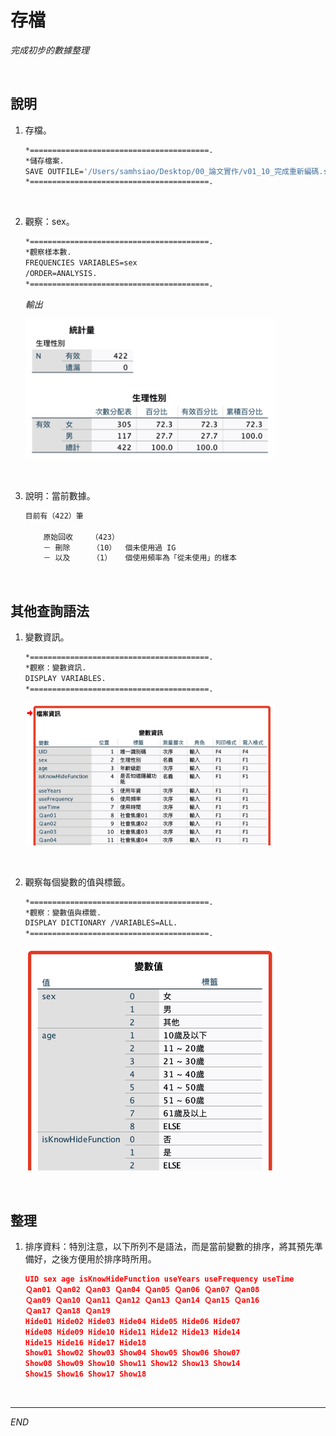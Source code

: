 # 存檔

_完成初步的數據整理_

<br>

## 說明

1. 存檔。

    ```bash
    *========================================.
    *儲存檔案.
    SAVE OUTFILE='/Users/samhsiao/Desktop/00_論文實作/v01_10_完成重新編碼.sav'.
    *========================================.
    ```

<br>

2. 觀察：sex。

    ```bash
    *========================================.
    *觀察樣本數.
    FREQUENCIES VARIABLES=sex
    /ORDER=ANALYSIS.
    *========================================.
    ```

    _輸出_

    <img src="images/img_33.png" width="400px">

<br>

3. 說明：當前數據。

    ```bash
    目前有（422）筆

        原始回收    （423）
        － 刪除     （10）  個未使用過 IG
        － 以及     （1）   個使用頻率為「從未使用」的樣本
    ```

<br>

## 其他查詢語法

1. 變數資訊。

    ```bash
    *========================================.
    *觀察：變數資訊.
    DISPLAY VARIABLES.
    *========================================.
    ```

    <img src="images/img_22.png" width="400px">

<br>

2. 觀察每個變數的值與標籤。

    ```bash
    *========================================.
    *觀察：變數值與標籤.
    DISPLAY DICTIONARY /VARIABLES=ALL.
    *========================================.
    ```

    <img src="images/img_23.png" width="400px">

<br>

## 整理

1. 排序資料：特別注意，以下所列不是語法，而是當前變數的排序，將其預先準備好，之後方便用於排序時所用。

    ```json
    UID sex age isKnowHideFunction useYears useFrequency useTime
    Ｑan01 Ｑan02 Ｑan03 Ｑan04 Ｑan05 Ｑan06 Ｑan07 Ｑan08 
    Ｑan09 Ｑan10 Ｑan11 Ｑan12 Ｑan13 Ｑan14 Ｑan15 Ｑan16 
    Ｑan17 Ｑan18 Ｑan19
    Hide01 Hide02 Hide03 Hide04 Hide05 Hide06 Hide07
    Hide08 Hide09 Hide10 Hide11 Hide12 Hide13 Hide14 
    Hide15 Hide16 Hide17 Hide18
    Show01 Show02 Show03 Show04 Show05 Show06 Show07
    Show08 Show09 Show10 Show11 Show12 Show13 Show14
    Show15 Show16 Show17 Show18
    ```

<br>

___

_END_
